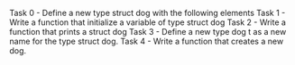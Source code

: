 Task 0 - Define a new type struct dog with the following elements
Task 1 - Write a function that initialize a variable of type struct dog
Task 2 - Write a function that prints a struct dog
Task 3 - Define a new type dog t as a new name for the type struct dog.
Task 4 - Write a function that creates a new dog.

